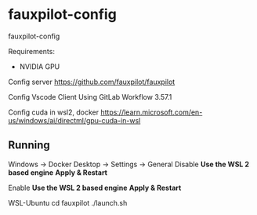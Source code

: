 # fauxpilot-config
fauxpilot-config

Requirements:
- NVIDIA GPU

Config server
https://github.com/fauxpilot/fauxpilot

Config Vscode Client
Using GitLab Workflow 3.57.1

Config cuda in wsl2, docker
https://learn.microsoft.com/en-us/windows/ai/directml/gpu-cuda-in-wsl


## Running
Windows -> Docker Desktop -> Settings -> General
Disable **Use the WSL 2 based engine**
**Apply & Restart**

Enable **Use the WSL 2 based engine**
**Apply & Restart**


WSL-Ubuntu
cd fauxpilot
./launch.sh
